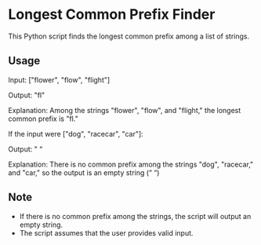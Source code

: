 # Longest Common Prefix Finder

This Python script finds the longest common prefix among a list of strings.

## Usage

Input: ["flower", "flow", "flight"]

Output: "fl"

Explanation: Among the strings "flower", "flow", and "flight," the longest common prefix is "fl."



If the input were ["dog", "racecar", "car"]:

Output: " “

Explanation: There is no common prefix among the strings "dog", "racecar," and "car," so the output is an empty string (“ “)


## Note

- If there is no common prefix among the strings, the script will output an empty string.
- The script assumes that the user provides valid input.

